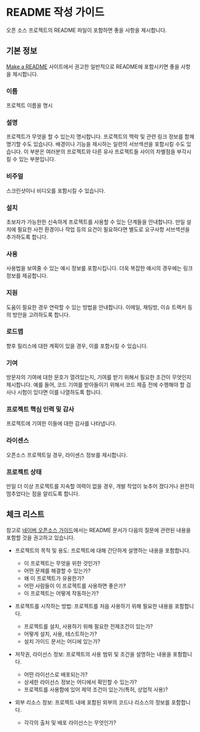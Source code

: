 # README 작성 가이드

오픈 소스 프로젝트의 README 파일이 포함하면 좋을 사항을 제시합니다. 

## 기본 정보

[Make a README](https://www.makeareadme.com/) 사이트에서 권고한 일반적으로 README에 포함시키면 좋을 사항을 제시합니다.  

### 이름 

프로젝트 이름을 명시

### 설명 

프로젝트가 무엇을 할 수 있는지 명시합니다. 프로젝트의 맥락 및 관련 링크 정보를 함께 명기할 수도 있습니다. 배경이나 기능을 제시하는 일련의 서브섹션을 포함시킬 수도 있습니다. 이 부분은 여러분의 프로젝트와 다른 유사 프로젝트들 사이의 차별점을 부각시킬 수 있는 부분입니다. 

### 비주얼

스크린샷이나 비디오를 포함시킬 수 있습니다. 

### 설치

초보자가 가능한한 신속하게 프로젝트를 사용할 수 있는 단계들을 안내합니다. 만일 설치에 필요한 사전 환경이나 작업 등의 요건이 필요하다면 별도로 요구사항 서브섹션을 추가하도록 합니다.

### 사용

사용법을 보여줄 수 있는 예시 정보를 포함시킵니다. 더욱 복잡한 예시의 경우에는 링크 정보를 제공합니다.

### 지원

도움이 필요한 경우 연락할 수 있는 방법을 안내합니다. 이메일, 채팅방, 이슈 트랙커 등의 방안을 고려하도록 합니다. 

### 로드맵

향후 릴리스에 대한 계획이 있을 경우, 이를 포함시킬 수 있습니다.

### 기여

방문자의 기여에 대한 문호가 열려있는지, 기여를 받기 위해서 필요한 조건이 무엇인지 제시합니다. 예를 들어, 코드 기여를 받아들이기 위해서 코드 제출 전에 수행해야 할 검사나 시험이 있다면 이를 나열하도록 합니다.

### 프로젝트 핵심 인력 및 감사

프로젝트에 기여한 이들에 대한 감사를 나타냅니다.

### 라이센스

오픈소스 프로젝트일 경우, 라이센스 정보를 제시합니다.

### 프로젝트 상태

만일 더 이상 프로젝트를 지속할 여력이 없을 경우, 개발 작업이 늦추어 졌다거나 완전히 멈추었다는 점을 알리도록 합니다.

## 체크 리스트

참고로 [네이버 오픈소스 가이드](https://naver.github.io/OpenSourceGuide/book/)에서는 README 문서가 다음의 질문에 관련된 내용을 포함할 것을 권고하고 있습니다.

- 프로젝트의 목적 및 용도: 프로젝트에 대해 간단하게 설명하는 내용을 포함합니다.
    - 이 프로젝트는 무엇을 위한 것인가?
    - 어떤 문제를 해결할 수 있는가?
    - 왜 이 프로젝트가 유용한가?
    - 어떤 사람들이 이 프로젝트를 사용하면 좋은가?
    - 이 프로젝트는 어떻게 작동하는가?

- 프로젝트를 시작하는 방법: 프로젝트를 처음 사용하기 위해 필요한 내용을 포함합니다.
    - 프로젝트를 설치, 사용하기 위해 필요한 전제조건이 있는가?
    - 어떻게 설치, 사용, 테스트하는가?
    - 설치 가이드 문서는 어디에 있는가?
- 저작권, 라이선스 정보: 프로젝트의 사용 범위 및 조건을 설명하는 내용을 포함합니다.
    - 어떤 라이선스로 배포되는가?
    - 상세한 라이선스 정보는 어디에서 확인할 수 있는가?
    - 프로젝트를 사용함에 있어 제약 조건이 있는가(특허, 상업적 사용)?
- 외부 리소스 정보: 프로젝트 내에 포함된 외부의 코드나 리소스의 정보를 포함합니다.
    - 각각의 출처 및 배포 라이선스는 무엇인가?